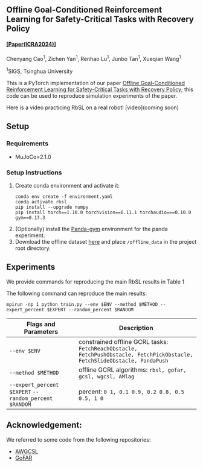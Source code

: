 ## Offline Goal-Conditioned Reinforcement Learning for Safety-Critical Tasks with Recovery Policy

#### [[Paper(ICRA2024)]]([arxiv](https://arxiv.org/abs/2403.01734))

Chenyang Cao<sup>1</sup>, Zichen Yan<sup>1</sup>, Renhao Lu<sup>1</sup>, Junbo Tan<sup>1</sup>, Xueqian Wang<sup>1</sup>

<sup>1</sup>SIGS, Tsinghua University

This is a PyTorch implementation of our paper [Offline Goal-Conditioned Reinforcement Learning for Safety-Critical Tasks with Recovery Policy](https://arxiv.org/abs/2403.01734); this code can be used to reproduce simulation experiments of the paper. 

Here is a video practicing RbSL on a real robot!
[video](coming soon)

## Setup
### Requirements
- MuJoCo=2.1.0

### Setup Instructions
1. Create conda environment and activate it:
     ```
     conda env create -f environment.yaml
     conda activate rbsl
     pip install --upgrade numpy
     pip install torch==1.10.0 torchvision==0.11.1 torchaudio===0.10.0 gym==0.17.3
2. (Optionally) install the [Panda-gym](https://github.com/qgallouedec/panda-gym) environment for the panda experiment.
3. Download the offline dataset [here](https://cloud.tsinghua.edu.cn/d/22d96f1efa0942d0b551/) and place ```/offline_data``` in the project root directory.

## Experiments
We provide commands for reproducing the main RbSL results in Table 1

The following command can reproduce the main results:
```
mpirun -np 1 python train.py --env $ENV --method $METHOD --expert_percent $EXPERT --random_percent $RANDOM
```
| Flags and Parameters  | Description |
| ------------- | ------------- |
| ``--env $ENV``  | constrained offline GCRL tasks: ```FetchReachObstacle, FetchPushObstacle, FetchPickObstacle, FetchSlideObstacle, PandaPush```|
| ``--method $METHOD``  | offline GCRL algorithms: ```rbsl, gofar, gcsl, wgcsl, AMlag```|
| ``--expert_percent $EXPERT`` ``--random_percent $RANDOM``  | percent: ```0 1, 0.1 0.9, 0.2 0.8, 0.5 0.5, 1 0```|

## Acknowledgement:
We referred to some code from the following repositories:
- [AWGCSL](https://github.com/YangRui2015/AWGCSL)
- [GoFAR](https://github.com/JasonMa2016/GoFAR)
